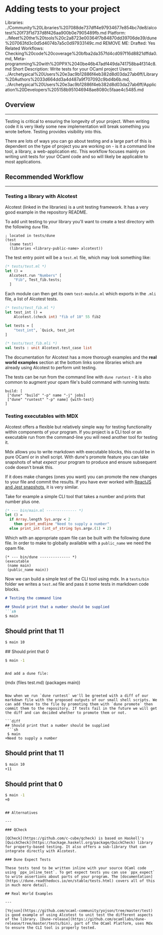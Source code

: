 # Adding tests to your project

Libraries: ../Community%20Libraries%207088de737dff4e97934677e854bc7de8/alcotest%20f73f1d737d8f426aa900b0e7905489fb.md
Platform: ../Meet%20the%20tools%20c2a8723e00364f7b84870dd39706de39/dune%207063fd3c0d5d4074b7a5c0d97933149c.md
REMOVE ME: Drafted: Yes
Related Workflows: Checking%20code%20coverage%20bfba2da357fd4cd097f16d8821dffda0.md, Meta-programming%20with%20PPX%2040be46b47adf449da741758ba4f314c8.md
Short Description: Write tests for your OCaml project
Users: ../Archetypical%20Users%20e3ac9b12886f4eb382d8d03da27ab6ff/Library%20Authors%2033d664dd3a4d487a9f707092c9bd4b6b.md, ../Archetypical%20Users%20e3ac9b12886f4eb382d8d03da27ab6ff/Application%20Developers%205158b951046948ae8080c5faae4c5485.md

## Overview

---

Testing is critical to ensuring the longevity of your project. When writing code it is very likely some new implementation will break something you wrote before. Testing provides visibility into this. 

There are lots of ways you can go about testing and a large part of this is dependent on the type of project you are working on - is it a command line tool, a library, a web-application etc. This workflow focuses mainly on writing unit tests for your OCaml code and so will likely be applicable to most applications. 

## Recommended Workflow

---

### Testing a library with Alcotest

Alcotest (linked in the libraries) is a unit testing framework. It has a very good example in the repository README. 

To add unit testing to your library you'll want to create a test directory with the following `dune` file. 

```
; located in tests/dune
(test
  (name test)
  (libraries <library-public-name> alcotest))
```

The test entry point will be a `test.ml` file, which may look something like: 

```ocaml
(* tests/test.ml *)
let () = 
  Alcotest.run "Numbers" [
    "Fib", Test_fib.tests;
  ]
```

Each module can then get its own `test-module.ml` which exports in the  `.mli` file, a list of Alcotest tests. 

```ocaml
(* tests/test_fib.ml *)
let test_int () = 
	Alcotest.(check int) "fib of 10" 55 fib2

let tests = [
	"test_int", `Quick, test_int
]

(* tests/test_fib.mli *)
val tests : unit Alcotest.test_case list
```

The documentation for Alcotest has a more thorough examples and the **real world examples** section at the bottom links some libraries which are already using Alcotest to perform unit testing. 

The tests can be run from the command line with `dune runtest` - it is also common to augment your opam file's build command with running tests: 

```
build: [
 ["dune" "build" "-p" name "-j" jobs]
 ["dune" "runtest" "-p" name] {with-test}
]
```

### Testing executables with MDX

Alcotest offers a flexible but relatively simple way for testing functionality within components of your program. If you project is a CLI tool or an executable run from the command-line you will need another tool for testing it.

Mdx allows you to write markdown with executable blocks, this could be in pure OCaml or in shell script. With dune's promote feature you can take snapshots of what *expect* your program to produce and ensure subsequent code doesn't break this. 

If it does make changes (ones you want) you can promote the new changes to your file and commit the results. If you have ever worked with [ReactJS and Jest snapshots](https://jestjs.io/docs/en/snapshot-testing), it is very similar. 

Take for example a simple CLI tool that takes a number and prints that number plus one.

```ocaml
(* --- bin/main.ml -------------- *)
let () =
  if Array.length Sys.argv < 2 
	then print_endline "Need to supply a number"
  else print_int (int_of_string Sys.argv.(1) + 2)
```

Which with an appropriate opam file can be built with the following dune file. In order to make to globally available with a `public_name` we need the opam file.  

```
(* --- bin/dune -------------- *)
(executable
 (name main)
 (public_name main))
```

Now we can build a simple test of the CLI tool using mdx. In a `tests/bin` folder we writes a `test.md` file and pass it some tests in markdown code blocks. 

```markdown
# Testing the command line 

## Should print that a number should be supplied 
```sh
$ main
```

## Should print that 11 
```sh
$ main 10
```

## Should print that 0 
```sh
$ main -1
```
```

And add a dune file: 

```
(mdx
 (files test.md)
 (packages main))
```

Now when we run `dune runtest` we'll be greeted with a diff of our markdown file with the proposed outputs of our small shell scripts. We can add these to the file by promoting them with `dune promote` then commit them to the repository. If tests fail in the future we will get the diff and can decided whether to promote them or not. 

```diff
## Should print that a number should be supplied 
 ```sh
 $ main
+Need to supply a number
 ```
 
 ## Should print that 11 
 ```sh
 $ main 10
+11
 ```
 
 ## Should print that 0 
 ```sh
 $ main -1
+0
 ```
```

## Alternatives

---

### QCheck

[QCheck](https://github.com/c-cube/qcheck) is based on Haskell's [QuickCheck](https://hackage.haskell.org/package/QuickCheck) library for property-based testing. It also offers a sub-library that can integrate directly with Alcotest.  

### Dune Expect Tests

These tests tend to be written inline with your source OCaml code using `ppx_inline_test`. To get expect tests you can use `ppx_expect` to write assertions about parts of your program. The [documentation](https://dune.readthedocs.io/en/stable/tests.html) covers all of this in much more detail. 

## Real World Examples

---

[Yojson](https://github.com/ocaml-community/yojson/tree/master/test) is good example of using Alcotest to unit test the different aspects of the library. [Dune-release](https://github.com/ocamllabs/dune-release/tree/master/tests/bin), part of the OCaml Platform, uses Mdx to ensure the CLI tool is properly tested.